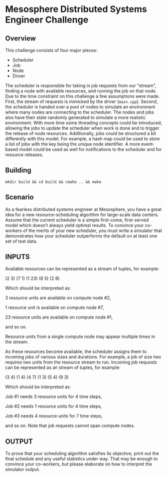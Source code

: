# Mesosphere Distributed Systems Engineer Challenge

## Overview

This challenge consists of four major pieces:

* Scheduler
* Job
* Node
* Driver

The scheduler is responsible for taking in job requests from our "stream", finding a node with available resources, and running the job on that node.
Due to the time constraint on this challenge a few assumptions were made.
First, the stream of requests is mimicked by the driver (`main.cpp`).
Second, the scheduler is handed over a pool of nodes to simulate an environment where many nodes are connecting to the scheduler.
The nodes and jobs also have their state randomly generated to simulate a more realistic environment.
With more time some threading concepts could be introduced, allowing the jobs to update the scheduler when work is done and to trigger the release of node resources.
Additionally, jobs could be structured a bit differently with this model.
For example, a hash map could be used to store a list of jobs with the key being the unique node identifier.
A more event-based model could be used as well for notifications to the scheduler and for resource releases.

## Building

`mkdir build && cd build && cmake .. && make`

## Scenario
As a fearless distributed systems engineer at Mesosphere, you have a great idea for a new resource-scheduling algorithm for large-scale data centers.
Assume that the current scheduler is a simple first-come, first-served model which doesn’t always yield optimal results.
To convince your co-workers of the merits of your new scheduler, you must write a simulator that demonstrates how your scheduler outperforms the default on at least one set of test data.

## INPUTS
Available resources can be represented as a stream of tuples, for example:

(2 3) (7 1) (1 23) (8 5) (2 8)

Which should be interpreted as:

3 resource units are available on compute node #2,

1 resource unit is available on compute node #7,

23 resource units are available on compute node #1,

and so on.

Resource units from a single compute node may appear multiple times in the stream.

As these resources become available, the scheduler assigns them to incoming jobs of various sizes and durations.
For example, a job of size two requires two units from the resource stream to run.
Incoming job requests can be represented as an stream of tuples, for example:

(3 4) (1 4) (4 7) (1 3) (5 4) (9 3)

Which should be interpreted as:

Job #1 needs 3 resource units for 4 time steps,

Job #2 needs 1 resource units for 4 time steps,

Job #3 needs 4 resource units for 7 time steps,

and so on. Note that job requests cannot span compute nodes.

## OUTPUT
To prove that your scheduling algorithm satisfies its objective, print out the final schedule and any useful statistics under way. 
That may be enough to convince your co-workers, but please elaborate on how to interpret the simulator output.

